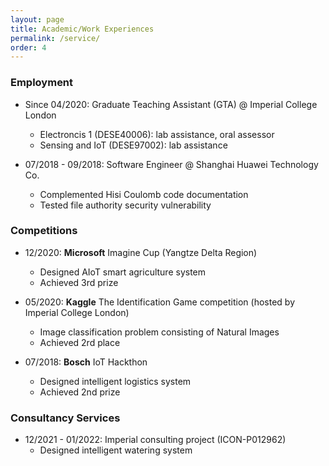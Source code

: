 ```yaml
---
layout: page
title: Academic/Work Experiences
permalink: /service/
order: 4
---
```


### Employment
* Since 04/2020: Graduate Teaching Assistant (GTA) @ Imperial College London
	- Electroncis 1 (DESE40006): lab assistance, oral assessor
	- Sensing and IoT (DESE97002): lab assistance

* 07/2018 - 09/2018: Software Engineer @ Shanghai Huawei Technology Co.  
	-  Complemented Hisi Coulomb code documentation
	-  Tested file authority security vulnerability

### Competitions
* 12/2020: **Microsoft** Imagine Cup (Yangtze Delta Region)
	- Designed AIoT smart agriculture system
	- Achieved 3rd prize
	
* 05/2020: **Kaggle** The Identification Game competition (hosted by Imperial College London)
	- Image classification problem consisting of Natural Images
	- Achieved 2rd place

* 07/2018: **Bosch** IoT Hackthon  
	- Designed intelligent logistics system
	- Achieved 2nd prize

### Consultancy Services
* 12/2021 - 01/2022: Imperial consulting project (ICON-P012962)  
	- Designed intelligent watering system
